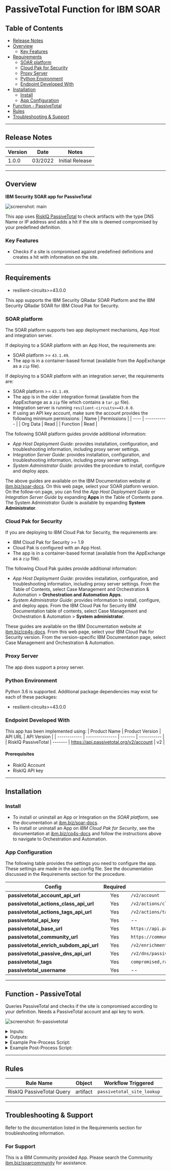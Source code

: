 <!--
  This README.md is generated by running:
  "resilient-sdk docgen -p fn_passivetotal"

  It is best edited using a Text Editor with a Markdown Previewer. VS Code
  is a good example. Checkout https://guides.github.com/features/mastering-markdown/
  for tips on writing with Markdown

  All fields followed by "::CHANGE_ME::"" should be manually edited

  If you make manual edits and run docgen again, a .bak file will be created

  Store any screenshots in the "doc/screenshots" directory and reference them like:
  ![screenshot: screenshot_1](./screenshots/screenshot_1.png)

  NOTE: If your app is available in the container-format only, there is no need to mention the integration server in this readme.
-->

# PassiveTotal Function for IBM SOAR

## Table of Contents
- [Release Notes](#release-notes)
- [Overview](#overview)
  - [Key Features](#key-features)
- [Requirements](#requirements)
  - [SOAR platform](#soar-platform)
  - [Cloud Pak for Security](#cloud-pak-for-security)
  - [Proxy Server](#proxy-server)
  - [Python Environment](#python-environment)
  - [Endpoint Developed With](#endpoint-developed-with)
- [Installation](#installation)
  - [Install](#install)
  - [App Configuration](#app-configuration)
- [Function - PassiveTotal](#function---passivetotal)
- [Rules](#rules)
- [Troubleshooting & Support](#troubleshooting--support)
---

## Release Notes
<!--
  Specify all changes in this release. Do not remove the release 
  notes of a previous release
-->
| Version | Date | Notes |
| ------- | ---- | ----- |
| 1.0.0 | 03/2022 | Initial Release |

---

## Overview
<!--
  Provide a high-level description of the function itself and its remote software or application.
  The text below is parsed from the "description" and "long_description" attributes in the setup.py file
-->
**IBM Security SOAR app for PassiveTotal**

 ![screenshot: main](./doc/screenshots/main.png)

This app uses [RiskIQ PassiveTotal](https://community.riskiq.com/home) to check artifacts with the type DNS Name or IP address and adds a hit if the site is deemed compromised by your predefined definition.

### Key Features
<!--
  List the Key Features of the Integration
-->
*  Checks if a site is compromised against predefined definitions and creates a hit with information on the site.

---

## Requirements
<!--
  List any Requirements 
--> 
* resilient-circuits>=43.0.0



This app supports the IBM Security QRadar SOAR Platform and the IBM Security QRadar SOAR for IBM Cloud Pak for Security.

### SOAR platform
The SOAR platform supports two app deployment mechanisms, App Host and integration server.

If deploying to a SOAR platform with an App Host, the requirements are:
* SOAR platform >= `43.1.49`.
* The app is in a container-based format (available from the AppExchange as a `zip` file).

If deploying to a SOAR platform with an integration server, the requirements are:
* SOAR platform >= `43.1.49`.
* The app is in the older integration format (available from the AppExchange as a `zip` file which contains a `tar.gz` file).
* Integration server is running `resilient-circuits>=43.0.0`.
* If using an API key account, make sure the account provides the following minimum permissions: 
  | Name | Permissions |
  | ---- | ----------- |
  | Org Data | Read |
  | Function | Read |

The following SOAR platform guides provide additional information: 
* _App Host Deployment Guide_: provides installation, configuration, and troubleshooting information, including proxy server settings. 
* _Integration Server Guide_: provides installation, configuration, and troubleshooting information, including proxy server settings.
* _System Administrator Guide_: provides the procedure to install, configure and deploy apps. 

The above guides are available on the IBM Documentation website at [ibm.biz/soar-docs](https://ibm.biz/soar-docs). On this web page, select your SOAR platform version. On the follow-on page, you can find the _App Host Deployment Guide_ or _Integration Server Guide_ by expanding **Apps** in the Table of Contents pane. The System Administrator Guide is available by expanding **System Administrator**.

### Cloud Pak for Security
If you are deploying to IBM Cloud Pak for Security, the requirements are:
* IBM Cloud Pak for Security >= 1.9
* Cloud Pak is configured with an App Host.
* The app is in a container-based format (available from the AppExchange as a `zip` file).

The following Cloud Pak guides provide additional information: 
* _App Host Deployment Guide_: provides installation, configuration, and troubleshooting information, including proxy server settings. From the Table of Contents, select Case Management and Orchestration & Automation > **Orchestration and Automation Apps**.
* _System Administrator Guide_: provides information to install, configure, and deploy apps. From the IBM Cloud Pak for Security IBM Documentation table of contents, select Case Management and Orchestration & Automation > **System administrator**.

These guides are available on the IBM Documentation website at [ibm.biz/cp4s-docs](https://ibm.biz/cp4s-docs). From this web page, select your IBM Cloud Pak for Security version. From the version-specific IBM Documentation page, select Case Management and Orchestration & Automation.

### Proxy Server
The app does support a proxy server.

### Python Environment
Python 3.6 is supported.
Additional package dependencies may exist for each of these packages:
* resilient-circuits>=43.0.0

### Endpoint Developed With

This app has been implemented using:
| Product Name | Product Version | API URL | API Version |
| ------------ | --------------- | ------- | ----------- |
| RiskIQ PassiveTotal | ------- | https://api.passivetotal.org/v2/account | v2 |

#### Prerequisites
<!--
List any prerequisites that are needed to use with this endpoint solution. Remove any section that is unnecessary.
-->
* RiskIQ Account
* RiskIQ API key

---

## Installation

### Install
* To install or uninstall an App or Integration on the _SOAR platform_, see the documentation at [ibm.biz/soar-docs](https://ibm.biz/soar-docs).
* To install or uninstall an App on _IBM Cloud Pak for Security_, see the documentation at [ibm.biz/cp4s-docs](https://ibm.biz/cp4s-docs) and follow the instructions above to navigate to Orchestration and Automation.

### App Configuration
The following table provides the settings you need to configure the app. These settings are made in the app.config file. See the documentation discussed in the Requirements section for the procedure.

| Config | Required | Example | Description |
| ------ | :------: | ------- | ----------- |
| **passivetotal_account_api_url** | Yes | `/v2/account` | -- |
| **passivetotal_actions_class_api_url** | Yes | `/v2/actions/classification` | -- |
| **passivetotal_actions_tags_api_url** | Yes | `/v2/actions/tags` | -- |
| **passivetotal_api_key** | Yes | -- | -- |
| **passivetotal_base_url** | Yes | `https://api.passivetotal.org` | -- |
| **passivetotal_community_url** | Yes | `https://community.riskiq.com/search/` | -- |
| **passivetotal_enrich_subdom_api_url** | Yes | `/v2/enrichment/subdomains` | -- |
| **passivetotal_passive_dns_api_url** | Yes | `/v2/dns/passive` | -- |
| **passivetotal_tags** | Yes | `compromised,ransomware` | -- |
| **passivetotal_username** | Yes | -- | -- |


---

## Function - PassiveTotal
Queries PassiveTotal and checks if the site is compromised according to your definition. Needs a PassiveTotal account and api key to work.

 ![screenshot: fn-passivetotal ](./doc/screenshots/fn-passivetotal.png)

<details><summary>Inputs:</summary>
<p>

| Name | Type | Required | Example | Tooltip |
| ---- | :--: | :------: | ------- | ------- |
| `passivetotal_artifact_type` | `text` | Yes | `-` | - |
| `passivetotal_artifact_value` | `text` | Yes | `-` | - |

</p>
</details>

<details><summary>Outputs:</summary>
<p>

> **NOTE:** This example might be in JSON format, but `results` is a Python Dictionary on the SOAR platform.

```python
result = {
  "version": 2.0,
  "success": true,
  "reason": null,
  "content": {
    "pager": null,
    "queryValue": "45.146.165.37",
    "queryType": "ip",
    "firstSeen": null,
    "lastSeen": null,
    "totalRecords": 0,
    "results": [],
    "classification": null,
    "primaryDomain": "45.146.165.37.null",
    "success": true,
    "subdomains": [],
    "tags_hits_str": "ransomeware, compromised",
    "report_url": "https://community.riskiq.com/search/45.146.165.37"
  },
  "raw": null,
  "inputs": {
    "passivetotal_artifact_type": "IP Address",
    "passivetotal_artifact_value": "45.146.165.37"
  },
  "metrics": {
    "version": "1.0",
    "package": "fn-passivetotal",
    "package_version": "1.0.0",
    "host": "My Host",
    "execution_time_ms": 2086,
    "timestamp": "2022-03-16 13:16:50"
  }
}
```

</p>
</details>

<details><summary>Example Pre-Process Script:</summary>
<p>

```python
inputs.passivetotal_artifact_type = artifact.type
inputs.passivetotal_artifact_value = artifact.value
```

</p>
</details>

<details><summary>Example Post-Process Script:</summary>
<p>

```python
if results.success:
  if results.content:
    data =results.content
    pdns_hit_number = data["totalRecords"]
    pdns_first_seen = data["firstSeen"]
    pdns_last_seen = data["lastSeen"]
    subdomain_hits = data["subdomains"]
    subdomain_hits_number = len(subdomain_hits) if subdomain_hits else None
    first_ten_subdomains = ', '.join(subdomain_hits[:10]) if subdomain_hits else None
    tags_hits = data["tags_hits_str"]
    classification_hit = data["classification"]
    report_url = data["report_url"]
  
              
    hit = [
          {
            "name": "Number of Passive DNS Records",
            "type": "number",
            "value": "{}".format(pdns_hit_number)
          }, 
          {
            "name": "First Seen",
            "type": "string",
            "value": "{}".format(pdns_first_seen)
          }, 
          {
            "name": "Last Seen",
            "type": "string",
            "value": "{}".format(pdns_last_seen)
          },
          {
            "name": "Subdomains - All",
            "type": "number",
            "value": "{}".format(subdomain_hits_number)
          },
          {
            "name": "Subdomains - First ten Hostnames",
            "type": "string",
            "value": "{}".format(first_ten_subdomains)
          },
          {
            "name": "Tags",
            "type": "string",
            "value": "{}".format(tags_hits)
          },
          {
            "name": "Classification",
            "type": "string",
            "value": "{}".format(classification_hit)
          },
          {
            "name": "Report Link",
            "type": "uri",
            "value": "{}".format(report_url)
          }
          ]
    artifact.addHit("PassiveTotal Function hits added", hit)
else:
  incident.addNote("PassiveTotal Query failed: {}".format(results.reason))
```

</p>
</details>

---





## Rules
| Rule Name | Object | Workflow Triggered |
| --------- | ------ | ------------------ |
| RiskIQ PassiveTotal Query | artifact | `passivetotal_site_lookup` |

---

## Troubleshooting & Support
Refer to the documentation listed in the Requirements section for troubleshooting information.

### For Support
This is a IBM Community provided App. Please search the Community [ibm.biz/soarcommunity](https://ibm.biz/soarcommunity) for assistance.
